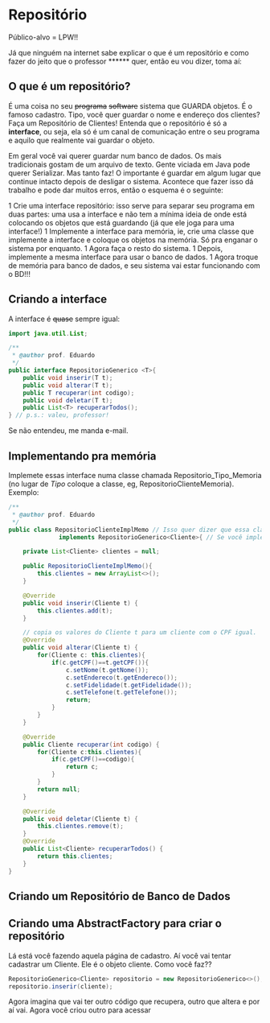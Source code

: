 # Repositório

Público-alvo = LPW!!

Já que ninguém na internet sabe explicar o que é um repositório e como fazer do jeito que o professor ****** quer, então eu vou dizer, toma aí:

## O que é um repositório?

É uma coisa no seu ~~programa~~ ~~software~~ sistema que GUARDA objetos. É o famoso cadastro. Tipo, você quer guardar o nome e endereço dos clientes? Faça um Repositório de Clientes! Entenda que o repositório é só a __interface__, ou seja, ela só é um canal de comunicação entre o seu programa e aquilo que realmente vai guardar o objeto.

Em geral você vai querer guardar num banco de dados. Os mais tradicionais gostam de um arquivo de texto. Gente viciada em Java pode querer Serializar. Mas tanto faz! O importante é guardar em algum lugar que continue intacto depois de desligar o sistema. Acontece que fazer isso dá trabalho e pode dar muitos erros, então o esquema é o seguinte:

1 Crie uma interface repositório: isso serve para separar seu programa em duas partes: uma usa a interface e não tem a mínima ideia de onde está colocando os objetos que está guardando (já que ele joga para uma interface!)
1 Implemente a interface para memória, ie, crie uma classe que implemente a interface e coloque os objetos na memória. Só pra enganar o sistema por enquanto.
1 Agora faça o resto do sistema.
1 Depois, implemente a mesma interface para usar o banco de dados.
1 Agora troque de memória para banco de dados, e seu sistema vai estar funcionando com o BD!!!

## Criando a interface

A interface é ~~quase~~ sempre igual:

````java
import java.util.List;

/**
 * @author prof. Eduardo
 */
public interface RepositorioGenerico <T>{
    public void inserir(T t);
    public void alterar(T t);
    public T recuperar(int codigo);
    public void deletar(T t);
    public List<T> recuperarTodos();
} // p.s.: valeu, professor!
````

Se não entendeu, me manda e-mail.


## Implementando pra memória

Implemete essas interface numa classe chamada Repositorio_Tipo_Memoria (no lugar de _Tipo_ coloque a classe, eg, RepositorioClienteMemoria). Exemplo:

````java
/**
 * @author prof. Eduardo
 */
public class RepositorioClienteImplMemo // Isso quer dizer que essa classe é um Repositório de objetos da Classe Cliente que os guarda na memória
              implements RepositorioGenerico<Cliente>{ // Se você implementar um pra DB, ele funciona do mesmo jeito

    private List<Cliente> clientes = null;

    public RepositorioClienteImplMemo(){
        this.clientes = new ArrayList<>();
    }

    @Override
    public void inserir(Cliente t) {
        this.clientes.add(t);
    }

    // copia os valores do Cliente t para um cliente com o CPF igual.
    @Override
    public void alterar(Cliente t) {
        for(Cliente c: this.clientes){
            if(c.getCPF()==t.getCPF()){
                c.setNome(t.getNome());
                c.setEndereco(t.getEndereco());
                c.setFidelidade(t.getFidelidade());
                c.setTelefone(t.getTelefone());
                return;
            }
        }
    }

    @Override
    public Cliente recuperar(int codigo) {
        for(Cliente c:this.clientes){
            if(c.getCPF()==codigo){
                return c;
            }
        }
        return null;
    }

    @Override
    public void deletar(Cliente t) {
        this.clientes.remove(t);
    }
    @Override
    public List<Cliente> recuperarTodos() {
        return this.clientes;
    }
}
````

## Criando um Repositório de Banco de Dados

## Criando uma AbstractFactory para criar o repositório

Lá está  você fazendo aquela página de cadastro. Aí você vai tentar cadastrar um Cliente. Ele é o objeto cliente. Como você faz??

````java
RepositorioGenerico<Cliente> repositorio = new RepositorioGenerico<>();
repositorio.inserir(cliente);
````

Agora imagina que vai ter outro código que recupera, outro que altera e por aí vai. Agora você criou outro para acessar
